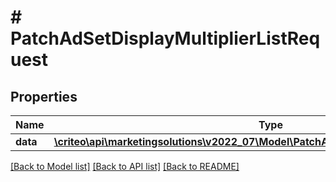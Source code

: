 # # PatchAdSetDisplayMultiplierListRequest

## Properties

Name | Type | Description | Notes
------------ | ------------- | ------------- | -------------
**data** | [**\criteo\api\marketingsolutions\v2022_07\Model\PatchAdSetDisplayMultiplierResource[]**](PatchAdSetDisplayMultiplierResource.md) |  | [optional]

[[Back to Model list]](../../README.md#models) [[Back to API list]](../../README.md#endpoints) [[Back to README]](../../README.md)
